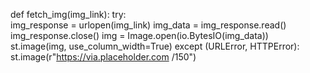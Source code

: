 def fetch_img(img_link):
     try:        
         img_response = urlopen(img_link)
         img_data = img_response.read()
         img_response.close()
         img = Image.open(io.BytesIO(img_data))
         st.image(img, use_column_width=True)
     except (URLError, HTTPError):
         st.image(r"https://via.placeholder.com /150")